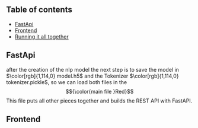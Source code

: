 ## Table of contents
* [FastApi](#fastapi)
* [Frontend](#frontend)
* [Running it all together](#Running-it-all-together)


## FastApi
after the creation of the nlp model the next step is to save the model in $\color[rgb]{1,114,0} model.h5$
 and the Tokenizer $\color[rgb]{1,114,0} tokenizer.pickle$, so we can load both files in the $${\color{main file }Red}$$ This file puts all other pieces together and builds the REST API with FastAPI.


## Frontend
